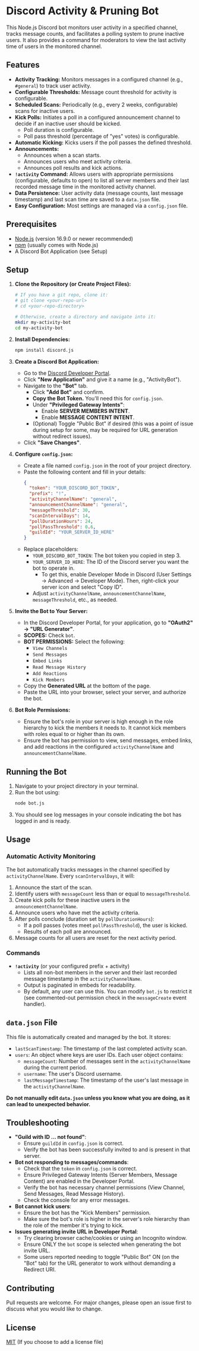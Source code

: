 # Discord Activity & Pruning Bot

This Node.js Discord bot monitors user activity in a specified channel, tracks message counts, and facilitates a polling system to prune inactive users. It also provides a command for moderators to view the last activity time of users in the monitored channel.

## Features

*   **Activity Tracking:** Monitors messages in a configured channel (e.g., `#general`) to track user activity.
*   **Configurable Thresholds:** Message count threshold for activity is configurable.
*   **Scheduled Scans:** Periodically (e.g., every 2 weeks, configurable) scans for inactive users.
*   **Kick Polls:** Initiates a poll in a configured announcement channel to decide if an inactive user should be kicked.
    *   Poll duration is configurable.
    *   Poll pass threshold (percentage of "yes" votes) is configurable.
*   **Automatic Kicking:** Kicks users if the poll passes the defined threshold.
*   **Announcements:**
    *   Announces when a scan starts.
    *   Announces users who meet activity criteria.
    *   Announces poll results and kick actions.
*   **`!activity` Command:** Allows users with appropriate permissions (configurable, defaults to open) to list all server members and their last recorded message time in the monitored activity channel.
*   **Data Persistence:** User activity data (message counts, last message timestamp) and last scan time are saved to a `data.json` file.
*   **Easy Configuration:** Most settings are managed via a `config.json` file.

## Prerequisites

*   [Node.js](https://nodejs.org/) (version 16.9.0 or newer recommended)
*   [npm](https://www.npmjs.com/) (usually comes with Node.js)
*   A Discord Bot Application (see Setup)

## Setup

1.  **Clone the Repository (or Create Project Files):**
    ```bash
    # If you have a git repo, clone it:
    # git clone <your-repo-url>
    # cd <your-repo-directory>

    # Otherwise, create a directory and navigate into it:
    mkdir my-activity-bot
    cd my-activity-bot
    ```

2.  **Install Dependencies:**
    ```bash
    npm install discord.js
    ```

3.  **Create a Discord Bot Application:**
    *   Go to the [Discord Developer Portal](https://discord.com/developers/applications).
    *   Click **"New Application"** and give it a name (e.g., "ActivityBot").
    *   Navigate to the **"Bot"** tab.
        *   Click **"Add Bot"** and confirm.
        *   **Copy the Bot Token.** You'll need this for `config.json`.
        *   Under **"Privileged Gateway Intents"**:
            *   Enable **SERVER MEMBERS INTENT**.
            *   Enable **MESSAGE CONTENT INTENT**.
        *   (Optional) Toggle "Public Bot" if desired (this was a point of issue during setup for some, may be required for URL generation without redirect issues).
    *   Click **"Save Changes"**.

4.  **Configure `config.json`:**
    *   Create a file named `config.json` in the root of your project directory.
    *   Paste the following content and fill in your details:
        ```json
        {
          "token": "YOUR_DISCORD_BOT_TOKEN",
          "prefix": "!",
          "activityChannelName": "general",
          "announcementChannelName": "general",
          "messageThreshold": 30,
          "scanIntervalDays": 14,
          "pollDurationHours": 24,
          "pollPassThreshold": 0.6,
          "guildId": "YOUR_SERVER_ID_HERE"
        }
        ```
    *   Replace placeholders:
        *   `YOUR_DISCORD_BOT_TOKEN`: The bot token you copied in step 3.
        *   `YOUR_SERVER_ID_HERE`: The ID of the Discord server you want the bot to operate in.
            *   To get this, enable Developer Mode in Discord (User Settings -> Advanced -> Developer Mode). Then, right-click your server icon and select "Copy ID".
        *   Adjust `activityChannelName`, `announcementChannelName`, `messageThreshold`, etc., as needed.

5.  **Invite the Bot to Your Server:**
    *   In the Discord Developer Portal, for your application, go to **"OAuth2" -> "URL Generator"**.
    *   **SCOPES:** Check `bot`.
    *   **BOT PERMISSIONS:** Select the following:
        *   `View Channels`
        *   `Send Messages`
        *   `Embed Links`
        *   `Read Message History`
        *   `Add Reactions`
        *   `Kick Members`
    *   Copy the **Generated URL** at the bottom of the page.
    *   Paste the URL into your browser, select your server, and authorize the bot.

6.  **Bot Role Permissions:**
    *   Ensure the bot's role in your server is high enough in the role hierarchy to kick the members it needs to. It cannot kick members with roles equal to or higher than its own.
    *   Ensure the bot has permission to view, send messages, embed links, and add reactions in the configured `activityChannelName` and `announcementChannelName`.

## Running the Bot

1.  Navigate to your project directory in your terminal.
2.  Run the bot using:
    ```bash
    node bot.js
    ```
3.  You should see log messages in your console indicating the bot has logged in and is ready.

## Usage

### Automatic Activity Monitoring

The bot automatically tracks messages in the channel specified by `activityChannelName`. Every `scanIntervalDays`, it will:
1.  Announce the start of the scan.
2.  Identify users with `messageCount` less than or equal to `messageThreshold`.
3.  Create kick polls for these inactive users in the `announcementChannelName`.
4.  Announce users who have met the activity criteria.
5.  After polls conclude (duration set by `pollDurationHours`):
    *   If a poll passes (votes meet `pollPassThreshold`), the user is kicked.
    *   Results of each poll are announced.
6.  Message counts for all users are reset for the next activity period.

### Commands

*   **`!activity`** (or your configured prefix + activity)
    *   Lists all non-bot members in the server and their last recorded message timestamp in the `activityChannelName`.
    *   Output is paginated in embeds for readability.
    *   By default, any user can use this. You can modify `bot.js` to restrict it (see commented-out permission check in the `messageCreate` event handler).

## `data.json` File

This file is automatically created and managed by the bot. It stores:
*   `lastScanTimestamp`: The timestamp of the last completed activity scan.
*   `users`: An object where keys are user IDs. Each user object contains:
    *   `messageCount`: Number of messages sent in the `activityChannelName` during the current period.
    *   `username`: The user's Discord username.
    *   `lastMessageTimestamp`: The timestamp of the user's last message in the `activityChannelName`.

**Do not manually edit `data.json` unless you know what you are doing, as it can lead to unexpected behavior.**

## Troubleshooting

*   **"Guild with ID ... not found"**:
    *   Ensure `guildId` in `config.json` is correct.
    *   Verify the bot has been successfully invited to and is present in that server.
*   **Bot not responding to messages/commands**:
    *   Check that the `token` in `config.json` is correct.
    *   Ensure Privileged Gateway Intents (Server Members, Message Content) are enabled in the Developer Portal.
    *   Verify the bot has necessary channel permissions (View Channel, Send Messages, Read Message History).
    *   Check the console for any error messages.
*   **Bot cannot kick users**:
    *   Ensure the bot has the "Kick Members" permission.
    *   Make sure the bot's role is higher in the server's role hierarchy than the role of the member it's trying to kick.
*   **Issues generating invite URL in Developer Portal**:
    *   Try clearing browser cache/cookies or using an Incognito window.
    *   Ensure ONLY the `bot` scope is selected when generating the bot invite URL.
    *   Some users reported needing to toggle "Public Bot" ON (on the "Bot" tab) for the URL generator to work without demanding a Redirect URI.

## Contributing

Pull requests are welcome. For major changes, please open an issue first to discuss what you would like to change.

## License

[MIT](LICENSE) (If you choose to add a license file)
